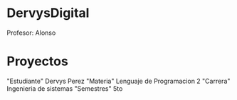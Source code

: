 # DervysDigital
Profesor: Alonso
# Proyectos
"Estudiante" Dervys Perez
"Materia" Lenguaje de Programacion 2
"Carrera" Ingenieria de sistemas
"Semestres" 5to
